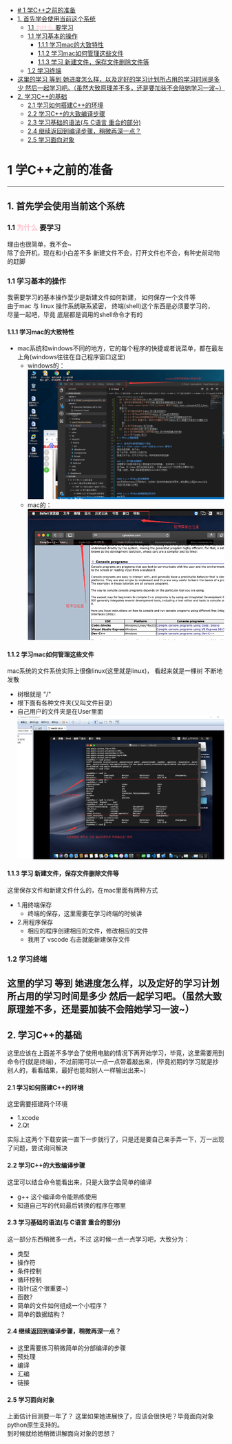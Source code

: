 - [# 1 学C++之前的准备](#-1-学c之前的准备)
- [1. 首先学会使用当前这个系统](#1-首先学会使用当前这个系统)
  - [1.1 <font color="pink">为什么</font> 要学习](#11-font-colorpink为什么font-要学习)
  - [1.1 学习基本的操作](#11-学习基本的操作)
    - [1.1.1 学习mac的大致特性](#111-学习mac的大致特性)
    - [1.1.2 学习mac如何管理这些文件](#112-学习mac如何管理这些文件)
    - [1.1.3 学习 新建文件，保存文件删除文件等](#113-学习-新建文件保存文件删除文件等)
  - [1.2 学习终端](#12-学习终端)
- [这里的学习 等到 她进度怎么样，以及定好的学习计划所占用的学习时间是多少 然后一起学习吧。（虽然大致原理差不多，还是要加装不会陪她学习一波~）](#这里的学习-等到-她进度怎么样以及定好的学习计划所占用的学习时间是多少-然后一起学习吧虽然大致原理差不多还是要加装不会陪她学习一波)
- [2. 学习C++的基础](#2-学习c的基础)
    - [2.1 学习如何搭建C++的环境](#21-学习如何搭建c的环境)
    - [2.2 学习C++的大致编译步骤](#22-学习c的大致编译步骤)
    - [2.3 学习基础的语法(与 C语言 重合的部分)](#23-学习基础的语法与-c语言-重合的部分)
    - [2.4 继续返回到编译步骤，稍微再深一点？](#24-继续返回到编译步骤稍微再深一点)
    - [2.5 学习面向对象](#25-学习面向对象)
# 1 学C++之前的准备
---
## 1. 首先学会使用当前这个系统
### 1.1 <font color="pink">为什么</font> 要学习
理由也很简单，我不会~  
除了会开机，现在和小白差不多
新建文件不会，打开文件也不会，有种史前动物的赶脚

### 1.1 学习基本的操作
我需要学习的基本操作至少是新建文件如何新建， 如何保存一个文件等  
由于mac 与 linux 操作系统联系紧密， 终端(shell)这个东西是必须要学习的，  
尽量一起吧，毕竟 底层都是调用的shell命令才有的


#### 1.1.1 学习mac的大致特性
* mac系统和windows不同的地方，它的每个程序的快捷或者说菜单，都在最左上角(windows往往在自己程序窗口这里)
    * windows的：
    ![windows](./pic/windows.png)
    * mac的：
    ![apple](./pic/apple.png)

#### 1.1.2 学习mac如何管理这些文件
mac系统的文件系统实际上很像linux(这里就是linux)， 看起来就是一棵树 不断地发散
* 树根就是 "/"
* 根下面有各种文件夹(又叫文件目录)
* 自己用户的文件夹是在User里面
![root](./pic/root.png)


#### 1.1.3 学习 新建文件，保存文件删除文件等
这里保存文件和新建文件什么的，在mac里面有两种方式
* 1.用终端保存
  * 终端的保存，这里需要在学习终端的时候讲
* 2.用程序保存
  * 相应的程序创建相应的文件，修改相应的文件
  * 我用了 vscode 右击就能新建保存文件
### 1.2 学习终端
这里的学习 等到 她进度怎么样，以及定好的学习计划所占用的学习时间是多少 然后一起学习吧。（虽然大致原理差不多，还是要加装不会陪她学习一波~）
---
## 2. 学习C++的基础
这里应该在上面差不多学会了使用电脑的情况下再开始学习，毕竟，这里需要用到命令行(就是终端)，不过前期可以一点一点带着敲出来，(毕竟初期的学习就是抄别人的，看看结果，最好也能和别人一样输出出来~)

#### 2.1 学习如何搭建C++的环境
这里需要搭建两个环境
* 1.xcode
* 2.Qt 

实际上这两个下载安装一直下一步就行了，只是还是要自己亲手弄一下，万一出现了问题，尝试询问解决

#### 2.2 学习C++的大致编译步骤
这里可以结合命令能看出来，只是大致学会简单的编译
* g++ 这个编译命令能熟练使用
* 知道自己写的代码最后转换的程序在哪里
  
#### 2.3 学习基础的语法(与 C语言 重合的部分)
这一部分东西稍微多一点，不过 这时候一点一点学习吧，大致分为：
* 类型
* 操作符
* 条件控制
* 循环控制
* 指针(这个很重要~)
* 函数?
* 简单的文件如何组成一个小程序？
* 简单的数据结构？


#### 2.4 继续返回到编译步骤，稍微再深一点？
* 这里需要练习稍微简单的分部编译的步骤
* 预处理
* 编译
* 汇编
* 链接
  

#### 2.5 学习面向对象
上面估计目测要一年了？ 这里如果她进展快了，应该会很快吧？毕竟面向对象python原生支持的。  
到时候就给她稍微讲解面向对象的思想？